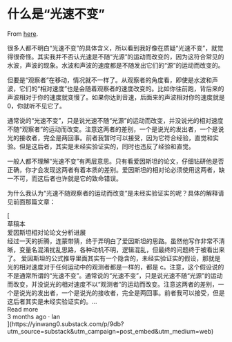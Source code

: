 # 什么是“光速不变”

From [here](https://yinwang1.substack.com/p/50f).

很多人都不明白“光速不变”的具体含义，所以看到我好像在质疑“光速不变”，就觉得很奇怪。其实我并不否认光速是不随“光源”的运动而改变的，因为这符合常见的水波，声波的现象。水波和声波的速度都是不随发出它们的“源”的运动而改变的。

但要是“观察者”在移动，情况就不一样了。从观察者的角度看，即使是水波和声波，它们的“相对速度”也是会随着观察者的速度改变的。比如你往前跑，背后来的声波相对于你的速度就变慢了。如果你达到音速，后面来的声波相对你的速度就是 0，你就听不见它了。

通常说的“光速不变”，只是说光速不随“光源”的运动而改变，并没说光的相对速度不随“观察者”的运动而改变。注意这两者的差别，一个是说光的发出者，一个是说光的接收者，完全是两回事。前者我暂时可以接受，因为它符合经验，直觉和实验。但是这后者，其实是未经实验证实的，同时也违反了经验和直觉。

一般人都不理解“光速不变”有两层意思。只有看爱因斯坦的论文，仔细钻研他是否正确，你才会发现这两者有着本质的差别。爱因斯坦的相对论必须使用这两者，缺一不可，而这后者也许就是它的致命错误。

为什么我认为“光速不随观察者的运动而改变”是未经实验证实的呢？具体的解释请见前面那篇文章：

<div class="embedded-post-wrap" data-attrs="{&quot;id&quot;:78103341,&quot;url&quot;:&quot;https://yinwang0.substack.com/p/9db&quot;,&quot;publication_id&quot;:1087182,&quot;publication_name&quot;:&quot;草稿本&quot;,&quot;publication_logo_url&quot;:null,&quot;title&quot;:&quot;爱因斯坦相对论论文分析进展&quot;,&quot;truncated_body_text&quot;:&quot;经过一天的折腾，连蒙带猜，终于弄明白了爱因斯坦的思路。虽然他写作非常不清晰，变量名混淆扰乱思路，各种动机不明，逻辑混乱，但最终的问题终于被看出来了。 爱因斯坦的公式推导里面其实有一个隐含的，未经实验证实的假设，那就是光的相对速度对于任何运动中的观测者都是一样的，都是 c。注意，这个假设说的不是通常所谓的“光速不变”。通常说的“光速不变”，只是说光速不随“光源”的运动而改变，并没说光的相对速度不以“观测者”的运动而改变。注意这两者的差别，一个是说光的发出者，一个是说光的接收者，完全是两回事。前者我可以接受，但是这后者其实是未经实验证实的。&quot;,&quot;date&quot;:&quot;2022-10-11T12:06:00.000Z&quot;,&quot;like_count&quot;:0,&quot;comment_count&quot;:0,&quot;bylines&quot;:[{&quot;id&quot;:104190928,&quot;name&quot;:&quot;Ian&quot;,&quot;previous_name&quot;:&quot;Yin Wang&quot;,&quot;photo_url&quot;:&quot;https://bucketeer-e05bbc84-baa3-437e-9518-adb32be77984.s3.amazonaws.com/public/images/7b94063f-2bb8-49de-9249-49485a456a5c_459x459.jpeg&quot;,&quot;bio&quot;:null,&quot;profile_set_up_at&quot;:&quot;2022-09-14T03:31:24.180Z&quot;,&quot;publicationUsers&quot;:[{&quot;id&quot;:1036676,&quot;user_id&quot;:104190928,&quot;publication_id&quot;:1087182,&quot;role&quot;:&quot;admin&quot;,&quot;public&quot;:true,&quot;is_primary&quot;:false,&quot;publication&quot;:{&quot;id&quot;:1087182,&quot;name&quot;:&quot;草稿本&quot;,&quot;subdomain&quot;:&quot;yinwang0&quot;,&quot;custom_domain&quot;:null,&quot;custom_domain_optional&quot;:false,&quot;hero_text&quot;:&quot;一些忍不住要说的话&quot;,&quot;logo_url&quot;:null,&quot;author_id&quot;:104190928,&quot;theme_var_background_pop&quot;:&quot;#FF81CD&quot;,&quot;created_at&quot;:&quot;2022-09-14T03:32:09.078Z&quot;,&quot;rss_website_url&quot;:null,&quot;email_from_name&quot;:&quot;Yin Wang&quot;,&quot;copyright&quot;:&quot;Yin Wang&quot;,&quot;founding_plan_name&quot;:null,&quot;community_enabled&quot;:true,&quot;invite_only&quot;:false,&quot;payments_state&quot;:&quot;disabled&quot;}}],&quot;is_guest&quot;:false}],&quot;utm_campaign&quot;:null,&quot;belowTheFold&quot;:false,&quot;type&quot;:null}"> [<div class="embedded-post-header"><span></span><span class="embedded-post-publication-name">草稿本</span></div>

<div class="embedded-post-title-wrapper">

<div class="embedded-post-title">爱因斯坦相对论论文分析进展</div>

<div class="embedded-post-body">经过一天的折腾，连蒙带猜，终于弄明白了爱因斯坦的思路。虽然他写作非常不清晰，变量名混淆扰乱思路，各种动机不明，逻辑混乱，但最终的问题终于被看出来了。 爱因斯坦的公式推导里面其实有一个隐含的，未经实验证实的假设，那就是光的相对速度对于任何运动中的观测者都是一样的，都是 c。注意，这个假设说的不是通常所谓的“光速不变”。通常说的“光速不变”，只是说光速不随“光源”的运动而改变，并没说光的相对速度不以“观测者”的运动而改变。注意这两者的差别，一个是说光的发出者，一个是说光的接收者，完全是两回事。前者我可以接受，但是这后者其实是未经实验证实的。…</div>

<div class="embedded-post-cta-wrapper"><span class="embedded-post-cta">Read more</span></div>

<div class="embedded-post-meta">3 months ago · Ian</div>](https://yinwang0.substack.com/p/9db?utm_source=substack&utm_campaign=post_embed&utm_medium=web) </div>
